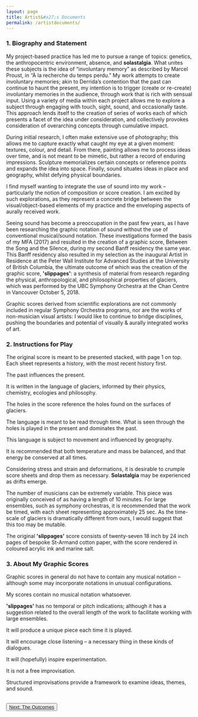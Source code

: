 ```yaml
---
layout: page
title: Artist&#x27;s Documents
permalink: /artistdocuments/
---
```


<h3>1.	Biography and Statement</h3>

<p class="artist">My project-based practice has led me to pursue a range of topics: genetics, the anthropocentric environment, absence, and <strong>solastalgia</strong>.  What unites these subjects is the idea of “involuntary memory” as described by Marcel Proust, in “À la recherche du temps perdu.” My work attempts to create involuntary memories; akin to Derrida’s contention that the past can continue to haunt the present, my intention is to trigger (create or re-create) involuntary memories in the audience, through work that is rich with sensual input. Using a variety of media within each project allows me to explore a subject through engaging with touch, sight, sound, and occasionally taste. This approach lends itself to the creation of series of works each of which presents a facet of the idea under consideration, and collectively provokes consideration of overarching concepts through cumulative impact.</p>

<p class="artist">During initial research, I often make extensive use of photography; this allows me to capture exactly what caught my eye at a given moment: textures, colour, and detail. From there, painting allows me to process ideas over time, and is not meant to be mimetic, but rather a record of enduring impressions. Sculpture memorializes certain concepts or reference points and expands the idea into space. Finally, sound situates ideas in place and geography, whilst defying physical boundaries.</p>

<p class="artist">I find myself wanting to integrate the use of sound into my work – particularly the notion of composition or score creation. I am excited by such explorations, as they represent a concrete bridge between the visual/object-based elements of my practice and the enveloping aspects of aurally received work.</p>

<p class="artist">Seeing sound has become a preoccupation in the past few years, as I have been researching the graphic notation of sound without the use of conventional musical/sound notation. These investigations formed the basis of my MFA (2017) and resulted in the creation of a graphic score, Between the Song and the Silence, during my second Banff residency the same year. This Banff residency also resulted in my selection as the inaugural Artist in Residence at the Peter Wall Institute for Advanced Studies at the University of British Columbia, the ultimate outcome of which was the creation of the graphic score, <strong>'slippages'</strong>: a synthesis of material from research regarding the physical, anthropological, and philosophical properties of glaciers, which was performed by the UBC Symphony Orchestra at the Chan Centre in Vancouver October 5, 2018.</p>

<p class="artist">Graphic scores derived from scientific explorations are not commonly included in regular Symphony Orchestra programs, nor are the works of non-musician visual artists: I would like to continue to bridge disciplines, pushing the boundaries and potential of visually & aurally integrated works of art.</p>



<h3>2.	Instructions for Play</h3>

<p class="artist">The original score is meant to be presented stacked, with page 1 on top. Each sheet represents a history, with the most recent history first.</p>

<p class="artist">The past influences the present.</p>

<p class="artist">It is written in the language of glaciers, informed by their physics, chemistry, ecologies and philosophy.</p>

<p class="artist">The holes in the score reference the holes found on the surfaces of glaciers.</p>

<p class="artist">The language is meant to be read through time. What is seen through the holes is played in the present and dominates the past.</p>

<p class="artist">This language is subject to movement and influenced by geography.</p>

<p class="artist">It is recommended that both temperature and mass be balanced, and that energy be conserved at all times.</p>

<p class="artist">Considering stress and strain and deformations, it is desirable to crumple score sheets and drop them as necessary. <strong>Solastalgia</strong> may be experienced as drifts emerge.</p>

<p class="artist">The number of musicians can be extremely variable. This piece was originally conceived of as having a length of 10 minutes. For large ensembles, such as symphony orchestras, it is recommended that the work be timed, with each sheet representing approximately 25 sec. As the time-scale of glaciers is dramatically different from ours, I would suggest that this too may be mutable.</p>

<p class="artist">The original <strong>'slippages'</strong>  score consists of twenty-seven 18 inch by 24 inch pages of bespoke St-Armand cotton paper, with the score rendered in coloured acrylic ink and marine salt.</p>

<h3>3.	About My Graphic Scores</h3>

<p class="artist">Graphic scores in general do not have to contain any musical notation – although some may incorporate notations in unusual configurations.</p>

<p class="artist">My scores contain no musical notation whatsoever.</p>

<p class="artist"><strong>'slippages'</strong>  has no temporal or pitch indications; although it has a suggestion related to the overall length of the work to facilitate working with large ensembles.</p>

<p class="artist">
It will produce a unique piece each time it is played.</p>

<p class="artist">It will encourage close listening – a necessary thing in these kinds of dialogues.</p>

<p class="artist">It will (hopefully) inspire experimentation.</p>

<p class="artist">It is not a free improvisation.</p>

<p class="artist">Structured improvisations provide a framework to examine ideas, themes, and sound.</p>

<br>
<button type="button" class="btn btn-light"><a href="https://ubc-ds.github.io/slippages/outcomes">Next: The Outcomes</a></button>
